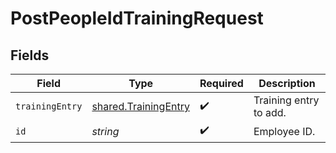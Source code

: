 # PostPeopleIdTrainingRequest


## Fields

| Field                                                        | Type                                                         | Required                                                     | Description                                                  |
| ------------------------------------------------------------ | ------------------------------------------------------------ | ------------------------------------------------------------ | ------------------------------------------------------------ |
| `trainingEntry`                                              | [shared.TrainingEntry](../../models/shared/trainingentry.md) | :heavy_check_mark:                                           | Training entry to add.                                       |
| `id`                                                         | *string*                                                     | :heavy_check_mark:                                           | Employee ID.                                                 |